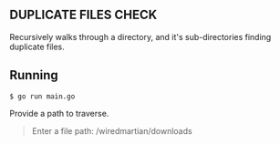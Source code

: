 ## DUPLICATE FILES CHECK

Recursively walks through a directory, and it's sub-directories finding duplicate files.


## Running

`$ go run main.go`

Provide a path to traverse.

> Enter a file path: /wiredmartian/downloads